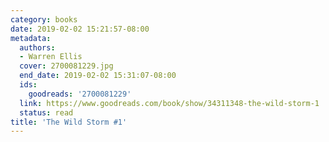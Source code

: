 ```yaml
---
category: books
date: 2019-02-02 15:21:57-08:00
metadata:
  authors:
  - Warren Ellis
  cover: 2700081229.jpg
  end_date: 2019-02-02 15:31:07-08:00
  ids:
    goodreads: '2700081229'
  link: https://www.goodreads.com/book/show/34311348-the-wild-storm-1
  status: read
title: 'The Wild Storm #1'
---
```

